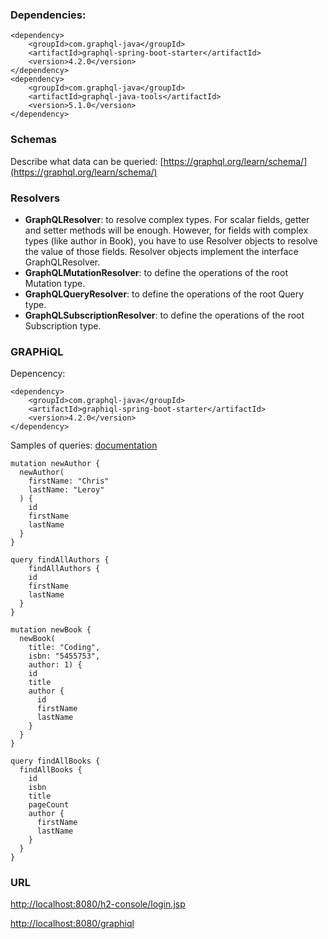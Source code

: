 ### Dependencies:
```
<dependency>
    <groupId>com.graphql-java</groupId>
    <artifactId>graphql-spring-boot-starter</artifactId>
    <version>4.2.0</version>
</dependency>
<dependency>
    <groupId>com.graphql-java</groupId>
    <artifactId>graphql-java-tools</artifactId>
    <version>5.1.0</version>
</dependency>
```

### Schemas
Describe what data can be queried:
[https://graphql.org/learn/schema/](https://graphql.org/learn/schema/)

### Resolvers

- **GraphQLResolver**: to resolve complex types. For scalar fields, getter and setter methods will be enough. However, for fields with complex types (like author in Book), you have to use Resolver objects to resolve the value of those fields.
Resolver objects implement the interface GraphQLResolver.
- **GraphQLMutationResolver**: to define the operations of the root Mutation type.
- **GraphQLQueryResolver**: to define the operations of the root Query type.
- **GraphQLSubscriptionResolver**: to define the operations of the root Subscription type.

### GRAPHiQL
Depencency: 
```
<dependency>
    <groupId>com.graphql-java</groupId>
    <artifactId>graphiql-spring-boot-starter</artifactId>
    <version>4.2.0</version>
</dependency>
```

Samples of queries:
[documentation](https://graphql.org/learn/queries/)

```
mutation newAuthor {
  newAuthor(
    firstName: "Chris"
    lastName: "Leroy"
  ) {
    id
    firstName
    lastName
  }
}

query findAllAuthors {
	findAllAuthors {
    id
    firstName
    lastName
  }  
}

mutation newBook {
  newBook(
    title: "Coding",
    isbn: "5455753",
    author: 1) {
    id 
    title
    author {
      id
      firstName
      lastName
    }
  }
}

query findAllBooks {
  findAllBooks {
    id
    isbn
    title
    pageCount
    author {
      firstName
      lastName
    }
  }
}
```

### URL
[http://localhost:8080/h2-console/login.jsp](http://localhost:8080/h2-console/login.jsp)
 
[http://localhost:8080/graphiql](http://localhost:8080/graphiql)
